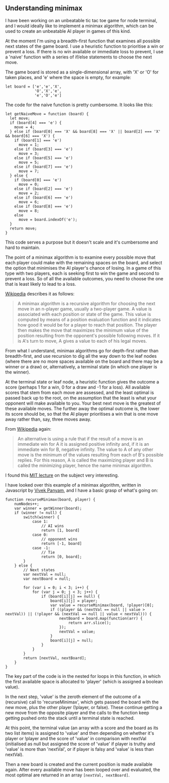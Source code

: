 ## Understanding minimax
I have been working on an unbeatable tic tac toe game for node terminal, and I would ideally like to implement a minimax algorithm, which can be used to create an unbeatable AI player in games of this kind.

At the moment I'm using a breadth-first function that examines all possible next states of the game board. I use a heuristic function to prioritise a win or prevent a loss. If there is no win available or immediate loss to prevent, I use a 'naive' function with a series of if/else statements to choose the next move.

The game board is stored as a single-dimensional array, with 'X' or 'O' for taken places, and 'e' where the space is empty, for example:
```
let board = ['e','e','X',
             'O','X','e',
             'e','O','e']
```              

The code for the naive function is pretty cumbersome. It looks like this:
```
let getNaiveMove = function (board) {
  let move;
  if (board[4] === 'e') {
    move = 4;
  } else if (board[0] === 'X' && board[8] === 'X' || board[2] === 'X' && board[6] === 'X') {
    if (board[1] === 'e')
      move = 1;
    else if (board[3] === 'e')
      move = 3;
    else if (board[5] === 'e')
      move = 5;
    else if (board[7] === 'e')
      move = 7;
  } else {
    if (board[0] === 'e')
      move = 0;
    else if (board[2] === 'e')
      move = 2;
    else if (board[6] === 'e')
      move = 6;
    else if (board[8] === 'e')
      move = 8;
    else
      move = board.indexOf('e');
  }
  return move;
}
```
This code serves a purpose but it doesn't scale and it's cumbersome and hard to maintain.

The point of a minimax algorithm is to examine every possible move that each player could make with the remaining spaces on the board, and select the option that minimises the AI player's chance of losing. In a game of this type with two players, each is seeking first to win the game and second to prevent a loss. So of all the available outcomes, you need to choose the one that is least likely to lead to a loss.

[Wikipedia](https://en.wikipedia.org/wiki/Minimax) describes it as follows:
>A minimax algorithm is a recursive algorithm for choosing the next move in an n-player game, usually a two-player game. A value is associated with each position or state of the game. This value is computed by means of a position evaluation function and it indicates how good it would be for a player to reach that position. The player then makes the move that maximizes the minimum value of the position resulting from the opponent's possible following moves. If it is A's turn to move, A gives a value to each of his legal moves.

From what I understand, minimax algorithms go for depth-first rather than breadth-first, and use recursion to dig all the way down to the leaf nodes (where there are no more spaces available on the board and there may be a winner or a draw) or, alternatively, a terminal state (in which one player is the winner).

At the terminal state or leaf node, a heuristic function gives the outcome a score (perhaps 1 for a win, 0 for a draw and -1 for a loss). All available scores that stem from each move are assessed, and the least optimal is passed back up to the root, on the assumption that the least is what your opponent will make available to you. Your best next move is the greatest of these available moves. The further away the optimal outcome is, the lower its score should be, so that the AI player prioritises a win that is one move away rather than, say, three moves away.

From [Wikipedia](https://en.wikipedia.org/wiki/Minimax) again:
>An alternative is using a rule that if the result of a move is an immediate win for A it is assigned positive infinity and, if it is an immediate win for B, negative infinity. The value to A of any other move is the minimum of the values resulting from each of B's possible replies. For this reason, A is called the maximizing player and B is called the minimizing player, hence the name minimax algorithm.

I found this [MIT lecture](https://www.youtube.com/watch?v=STjW3eH0Cik) on the subject very interesting.

I have looked over this example of a minimax algorithm, written in Javascript by [Vivek Panyam](https://blog.vivekpanyam.com/how-to-build-an-ai-that-wins-the-basics-of-minimax-search/), and I have a basic grasp of what's going on:
```
function recurseMinimax(board, player) {
    numNodes++;
    var winner = getWinner(board);
    if (winner != null) {
        switch(winner) {
            case 1:
                // AI wins
                return [1, board]
            case 0:
                // opponent wins
                return [-1, board]
            case -1:
                // Tie
                return [0, board];
        }
    } else {
        // Next states
        var nextVal = null;
        var nextBoard = null;

        for (var i = 0; i < 3; i++) {
            for (var j = 0; j < 3; j++) {
                if (board[i][j] == null) {
                    board[i][j] = player;
                    var value = recurseMinimax(board, !player)[0];
                    if ((player && (nextVal == null || value > nextVal)) || (!player && (nextVal == null || value < nextVal))) {
                        nextBoard = board.map(function(arr) {
                            return arr.slice();
                        });
                        nextVal = value;
                    }
                    board[i][j] = null;
                }
            }
        }
        return [nextVal, nextBoard];
    }
}
```
The key part of the code is in the nested for loops in this function, in which the first available space is allocated to 'player' (which is assigned a boolean value).

In the next step, 'value' is the zeroth element of the outcome of a (recursive) call to 'recurseMinimax', which gets passed the board with the new move, plus the other player (!player, or false). These continue getting a new move from the opposite player and the calls to the function keep getting pushed onto the stack until a terminal state is reached.

At this point, the terminal value (an array with a score and the board as its two list items) is assigned to 'value' and then depending on whether it's player or !player and the score of 'value' in comparison with nextVal (initialised as null but assigned the score of 'value' if player is truthy and 'value' is more than 'nextVal', or if player is falsy and 'value' is less than nextVal).

Then a new board is created and the current position is made available again. After every available move has been looped over and evaluated, the most optimal are returned in an array `[nextVal, nextBoard]`.
